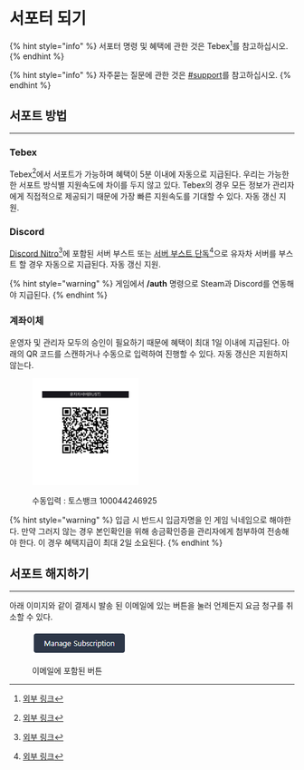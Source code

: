 # 서포터 되기

{% hint style="info" %}
서포터 명령 및 혜택에 관한 것은 Tebex[^1]를 참고하십시오.
{% endhint %}

{% hint style="info" %}
자주묻는 질문에 관한 것은 [#support](faq.md#support "mention")를 참고하십시오.
{% endhint %}

## 서포트 방법 <a href="#supportmethod" id="supportmethod"></a>

***

### Tebex

Tebex[^2]에서 서포트가 가능하며 혜택이 5분 이내에 자동으로 지급된다. 우리는 가능한 한 서포트 방식별 지원속도에 차이를 두지 않고 있다. Tebex의 경우 모든 정보가 관리자에게 직접적으로 제공되기 때문에 가장 빠른 지원속도를 기대할 수 있다. 자동 갱신 지원.

### Discord

[Discord Nitro](#user-content-fn-3)[^3]에 포함된 서버 부스트 또는 [서버 부스트 단독](#user-content-fn-4)[^4]으로 유자차 서버를 부스트 할 경우 자동으로 지급된다. 자동 갱신 지원.

{% hint style="warning" %}
게임에서 **/auth** 명령으로 Steam과 Discord를 연동해야 지급된다.
{% endhint %}

### 계좌이체 <a href="#account-transfer" id="account-transfer"></a>

운영자 및 관리자 모두의 승인이 필요하기 때문에 혜택이 최대 1일 이내에 지급된다. 아래의 QR 코드를 스캔하거나 수동으로 입력하여 진행할 수 있다. 자동 갱신은 지원하지 않는다.

<div align="left">

<figure><img src=".gitbook/assets/toss_image_1724659185280.png" alt="" width="188"><figcaption><p>수동입력 : 토스뱅크 100044246925</p></figcaption></figure>

</div>

{% hint style="warning" %}
입금 시 반드시 입금자명을 인 게임 닉네임으로 해야한다. 만약 그러지 않는 경우 본인확인을 위해 송금확인증을 관리자에게 첨부하여 전송해야 한다. 이 경우 혜택지급이 최대 2일 소요된다.
{% endhint %}

## 서포트 해지하기 <a href="#how-to-unsubscribe" id="how-to-unsubscribe"></a>

***

아래 이미지와 같이 결제시 발송 된 이메일에 있는 버튼을 눌러 언제든지 요금 청구를 취소할 수 있다.

<div align="left">

<figure><img src=".gitbook/assets/UEX0ZPi.png" alt=""><figcaption><p>이메일에 포함된 버튼</p></figcaption></figure>

</div>

[^1]: [외부 링크](https://yujachaserversupport.tebex.io/)

[^2]: [외부 링크](https://yujachaserversupport.tebex.io/)

[^3]: [외부 링크](https://support.discord.com/hc/ko/articles/115000435108-Nitro-Nitro-Basic%EC%9D%80-%EB%AC%B4%EC%97%87%EC%9E%85%EB%8B%88%EA%B9%8C#h\_01GFV3NE6JPS6BRTX7XYQDJ0S4)

[^4]: [외부 링크](https://support.discord.com/hc/ko/articles/360028038352-Server-Boosting-FAQ-#h\_9dfb44db-c394-4339-863b-e6d1e3fb0469)
